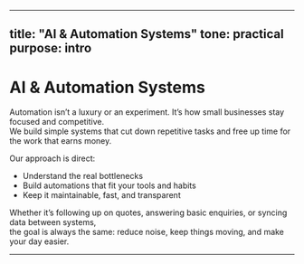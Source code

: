 
---
title: "AI & Automation Systems"
tone: practical
purpose: intro
---

# AI & Automation Systems

Automation isn’t a luxury or an experiment. It’s how small businesses stay focused and competitive.  
We build simple systems that cut down repetitive tasks and free up time for the work that earns money.

Our approach is direct:
- Understand the real bottlenecks
- Build automations that fit your tools and habits
- Keep it maintainable, fast, and transparent

Whether it’s following up on quotes, answering basic enquiries, or syncing data between systems,  
the goal is always the same: reduce noise, keep things moving, and make your day easier.

---

